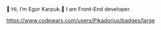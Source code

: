 👋 Hi, I’m Egor Karpuk.👋 
I am Front-End developer.

<!---
Pikadorius/Pikadorius is a ✨ special ✨ repository because its `README.md` (this file) appears on your GitHub profile.
You can click the Preview link to take a look at your changes.
--->
https://www.codewars.com/users/Pikadorius/badges/large

